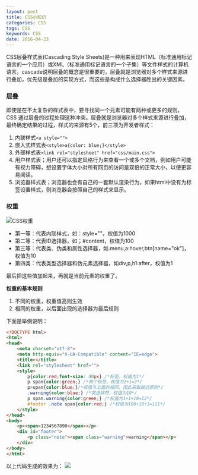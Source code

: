 ```yaml
---
layout: post
title: CSS小知识
categories: CSS
tags: CSS
keywords: CSS
date: 2016-04-23 
---
```

CSS层叠样式表(Cascading Style Sheets)是一种用来表现HTML（标准通用标记语言的一个应用）或XML（标准通用标记语言的一个子集）等文件样式的计算机语言。cascade说明层叠的概念是很重要的，层叠就是浏览器对多个样式来源进行叠加，优先级是叠加的实现方式，而这些是构成什么选择器胜出的关键因素。


### 层叠
即使是在不太复杂的样式表中，要寻找同一个元素可能有两种或更多的规则，CSS 通过层叠的过程处理这种冲突。层叠就是浏览器对多个样式来源进行叠加，最终确定结果的过程，样式的来源有5个，前三项为开发者样式：

1. 内联样式`<a style="">`
2. 嵌入式样式表`<style>a{color: blue;}</style>`
3. 外部样式表`<link rel="stylesheet" href="css/main.css">`
4. 用户样式表；用户还可以指定风格行为来查看一个或多个文档，例如用户可能有视力障碍，想设置字体大小对所有网页的访问是双倍的正常大小，以便更容易阅读。
5. 浏览器样式表；浏览器也会有自己的一套默认渲染行为，如果html中没有为标签设置样式，则浏览器会按照自己的样式来显示。




### 权重
![CSS权重][weight]

* 第一等：代表内联样式，如：style=""，权值为1000
* 第二等：代表ID选择器，如；#content，权值为100
* 第三等：代表类、伪类和属性选择器，如.menu,a:hover,btn[name="ok"]，权值为10
* 第四类：代表类型选择器和伪元素选择器，如div,p,h1:after，权值为1

最后把这些值加起来，再就是当前元素的权重了。

**权重的基本规则**
1. 不同的权重，权重值高则生效
2. 相同的权重，以后面出现的选择器为最后规则

下面是举例说明：
```html
<!DOCTYPE html>
<html>
<head>
    <meta charset="utf-8">
    <meta http-equiv="X-UA-Compatible" content="IE=edge">
    <title></title>
    <link rel="stylesheet" href="">
    <style>
        p{color:red;font-size: 40px} /*标签，权值为1*/        
        p span{color:green;} /*两个标签，权值为1+1=2*/      
        p>span{color:blue;}/*权值与上面的相同，因此采取就近原则*/
        .warning{color:blue;} /*类选择符，权值为10*/
        p span.warning{color:green;} /*权值为1+1+10=12*/
        #footer .note span{color:red;} /*权值为100+10+1=111*/
    </style>
</head>
<body>
    <p><span>1234567890</span></p>
    <div id="footer">
        <p class="note"><span class="warning">warning</span></p>
    </div>
</body>
</html> 
```
以上代码生成的效果为：
![][demo]




[weight]:{{site.baseurl}}/assets/img/CSS/casede/css-weight.jpg  
[demo]:{{site.baseurl}}/assets/img/CSS/casede/weight-demo.jpg  